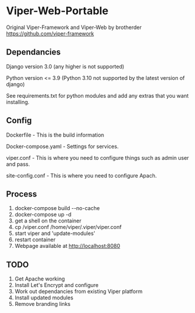 # Viper-Web-Portable

Original Viper-Framework and Viper-Web by brotherder
<https://github.com/viper-framework>

## Dependancies

Django version 3.0 (any higher is not supported)

Python version <= 3.9 (Python 3.10 not supported by the latest version of django)

See requirements.txt for python modules and add any extras that you want installing.

## Config

Dockerfile - This is the build information

Docker-compose.yaml - Settings for services.

viper.conf - This is where you need to configure things such as admin user and pass.

site-config.conf - This is where you need to configure Apach.

## Process

1. docker-compose build --no-cache
2. docker-compose up -d
3. get a shell on the container
4. cp /viper.conf /home/viper/.viper/viper.conf
5. start viper and 'update-modules'
6. restart container
7. Webpage available at <http://localhost:8080>

## TODO

1. Get Apache working
2. Install Let's Encrypt and configure
3. Work out dependancies from existing Viper platform
4. Install updated modules
5. Remove branding links